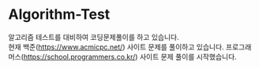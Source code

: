 # Algorithm-Test

알고리즘 테스트를 대비하여 코딩문제풀이를 하고 있습니다.  
현재 백준(https://www.acmicpc.net/) 사이트 문제를 풀이하고 있습니다.
프로그래머스(https://school.programmers.co.kr/) 사이트 문제 풀이를 시작했습니다.
